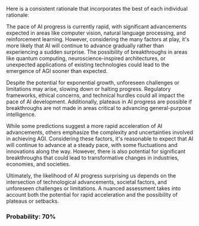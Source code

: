 Here is a consistent rationale that incorporates the best of each individual rationale:

The pace of AI progress is currently rapid, with significant advancements expected in areas like computer vision, natural language processing, and reinforcement learning. However, considering the many factors at play, it's more likely that AI will continue to advance gradually rather than experiencing a sudden surprise. The possibility of breakthroughs in areas like quantum computing, neuroscience-inspired architectures, or unexpected applications of existing technologies could lead to the emergence of AGI sooner than expected.

Despite the potential for exponential growth, unforeseen challenges or limitations may arise, slowing down or halting progress. Regulatory frameworks, ethical concerns, and technical hurdles could all impact the pace of AI development. Additionally, plateaus in AI progress are possible if breakthroughs are not made in areas critical to advancing general-purpose intelligence.

While some predictions suggest a more rapid acceleration of AI advancements, others emphasize the complexity and uncertainties involved in achieving AGI. Considering these factors, it's reasonable to expect that AI will continue to advance at a steady pace, with some fluctuations and innovations along the way. However, there is also potential for significant breakthroughs that could lead to transformative changes in industries, economies, and societies.

Ultimately, the likelihood of AI progress surprising us depends on the intersection of technological advancements, societal factors, and unforeseen challenges or limitations. A nuanced assessment takes into account both the potential for rapid acceleration and the possibility of plateaus or setbacks.

### Probability: 70%